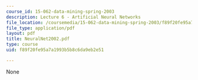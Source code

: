 ```yaml
---
course_id: 15-062-data-mining-spring-2003
description: Lecture 6 - Artificial Neural Networks
file_location: /coursemedia/15-062-data-mining-spring-2003/f89f20fe95a7a1993b5b8c6da9eb2e51_NeuralNet2002.pdf
file_type: application/pdf
layout: pdf
title: NeuralNet2002.pdf
type: course
uid: f89f20fe95a7a1993b5b8c6da9eb2e51

---
```

None